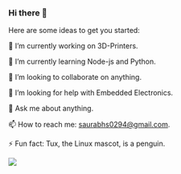 ### Hi there 👋


Here are some ideas to get you started:

🔭 I’m currently working on 3D-Printers.

🌱 I’m currently learning Node-js and Python.

👯 I’m looking to collaborate on anything.

🤔 I’m looking for help with Embedded Electronics.

💬 Ask me about anything.

📫 How to reach me: saurabhs0294@gmail.com.

⚡ Fun fact: Tux, the Linux mascot, is a penguin.

<img align="center" src="https://github-readme-stats.vercel.app/api/<top-langs>/?username=<Saur-Hub>&theme=<THEME_NAME>" />



